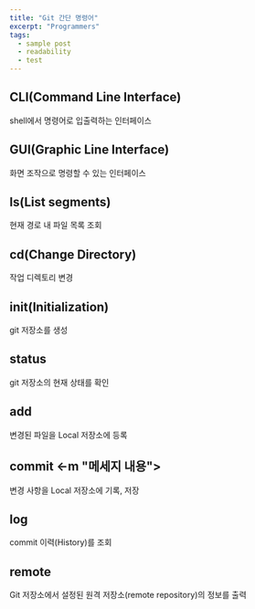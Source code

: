 ```yaml
---
title: "Git 간단 명령어"
excerpt: "Programmers"
tags: 
  - sample post
  - readability
  - test
---
```


## CLI(Command Line Interface)
shell에서 명령어로 입출력하는 인터페이스

## GUI(Graphic Line Interface)
화면 조작으로 명령할 수 있는 인터페이스


## ls(List segments)
현재 경로 내 파일 목록 조회

## cd(Change Directory)
작업 디렉토리 변경

## init(Initialization)
git 저장소를 생성

## status
git 저장소의 현재 상태를 확인

## add
변경된 파일을 Local 저장소에 등록

## commit <-m "메세지 내용">
변경 사항을 Local 저장소에 기록, 저장

## log
commit 이력(History)를 조회

## remote
Git 저장소에서 설정된 원격 저장소(remote repository)의 정보를 출력